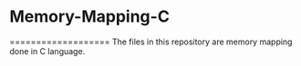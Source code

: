 # Memory-Mapping-C
===================
The files in this repository are memory mapping done in C language.
